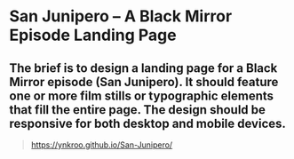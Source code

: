 # San Junipero – A Black Mirror Episode Landing Page

## The brief is to design a landing page for a Black Mirror episode (San Junipero). It should feature one or more film stills or typographic elements that fill the entire page. The design should be responsive for both desktop and mobile devices.

> https://ynkroo.github.io/San-Junipero/
